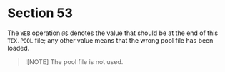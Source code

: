 # Section 53

The `WEB` operation `@$` denotes the value that should be at the end of this `TEX.POOL` file; any other value means that the wrong pool file has been loaded.

> ![NOTE]
> The pool file is not used.
